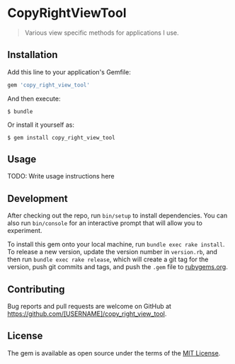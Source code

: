 # CopyRightViewTool

> Various view specific methods for applications I use.

## Installation

Add this line to your application's Gemfile:

```ruby
gem 'copy_right_view_tool'
```

And then execute:

    $ bundle

Or install it yourself as:

    $ gem install copy_right_view_tool

## Usage

TODO: Write usage instructions here

## Development

After checking out the repo, run `bin/setup` to install dependencies. You can also run `bin/console` for an interactive prompt that will allow you to experiment.

To install this gem onto your local machine, run `bundle exec rake install`. To release a new version, update the version number in `version.rb`, and then run `bundle exec rake release`, which will create a git tag for the version, push git commits and tags, and push the `.gem` file to [rubygems.org](https://rubygems.org).

## Contributing

Bug reports and pull requests are welcome on GitHub at https://github.com/[USERNAME]/copy_right_view_tool.

## License

The gem is available as open source under the terms of the [MIT License](https://opensource.org/licenses/MIT).
